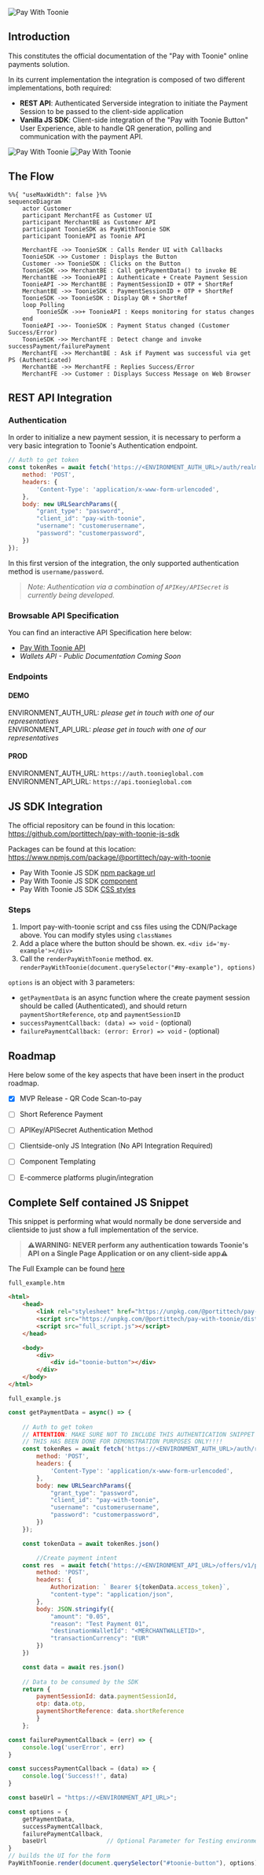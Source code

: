 ![Pay With Toonie](imgs/pay_with_toonie_button.png)

## Introduction
This constitutes the official documentation of the "Pay with Toonie" online payments solution.

In its current implementation the integration is composed of two different implementations, both required:
- **REST API**: Authenticated Serverside integration to initiate the Payment Session to be passed to the client-side application
- **Vanilla JS SDK**: Client-side integration of the "Pay with Toonie Button" User Experience, able to handle QR generation, polling and communication with the payment API.

![Pay With Toonie](imgs/sample_qr.jpg)  ![Pay With Toonie](imgs/sample_qr_success.jpg)

## The Flow
```mermaid
%%{ "useMaxWidth": false }%%
sequenceDiagram
    actor Customer
    participant MerchantFE as Customer UI
    participant MerchantBE as Customer API
    participant ToonieSDK as PayWithToonie SDK
    participant ToonieAPI as Toonie API

    MerchantFE ->> ToonieSDK : Calls Render UI with Callbacks
    ToonieSDK ->> Customer : Displays the Button
    Customer ->> ToonieSDK : Clicks on the Button
    ToonieSDK ->> MerchantBE : Call getPaymentData() to invoke BE
    MerchantBE ->> ToonieAPI : Authenticate + Create Payment Session
    ToonieAPI ->> MerchantBE : PaymentSessionID + OTP + ShortRef
    MerchantBE ->> ToonieSDK : PaymentSessionID + OTP + ShortRef
    ToonieSDK ->> ToonieSDK : Display QR + ShortRef
    loop Polling
        ToonieSDK ->>+ ToonieAPI : Keeps monitoring for status changes
    end
    ToonieAPI ->>- ToonieSDK : Payment Status changed (Customer Success/Error)
    ToonieSDK ->> MerchantFE : Detect change and invoke successPayment/failurePayment
    MerchantFE ->> MerchantBE : Ask if Payment was successful via get PS (Authenticated)
    MerchantBE ->> MerchantFE : Replies Success/Error 
    MerchantFE ->> Customer : Displays Success Message on Web Browser

```
## REST API Integration

### Authentication
In order to initialize a new payment session, it is necessary to perform a very basic integration to Toonie's Authentication endpoint.



```js
// Auth to get token
const tokenRes = await fetch('https://<ENVIRONMENT_AUTH_URL>/auth/realms/toonie/protocol/openid-connect/token', {
    method: 'POST',
    headers: {
        'Content-Type': 'application/x-www-form-urlencoded',
    },
    body: new URLSearchParams({
        "grant_type": "password",
        "client_id": "pay-with-toonie",
        "username": "customerusername",
        "password": "customerpassword",
    })
});
```

In this first version of the integration, the only supported authentication method is `username/password`.

>*Note: Authentication via a combination of `APIKey/APISecret` is currently being developed.*

### Browsable API Specification
You can find an interactive API Specification here below:
- [Pay With Toonie API](https://portitpaywithtoonie.docs.apiary.io)
- _Wallets API - Public Documentation Coming Soon_

### Endpoints

#### **DEMO**
ENVIRONMENT_AUTH_URL: _please get in touch with one of our representatives_  
ENVIRONMENT_API_URL: _please get in touch with one of our representatives_

#### **PROD**
ENVIRONMENT_AUTH_URL: `https://auth.toonieglobal.com`  
ENVIRONMENT_API_URL: `https://api.toonieglobal.com`


## JS SDK Integration

The official repository can be found in this location:
https://github.com/portittech/pay-with-toonie-js-sdk

Packages can be found at this location: https://www.npmjs.com/package/@portittech/pay-with-toonie


- Pay With Toonie JS SDK [npm package url](https://www.npmjs.com/package/@portittech/pay-with-toonie)
- Pay With Toonie JS SDK [component](https://unpkg.com/@portittech/pay-with-toonie/dist/pay-with-toonie.dist.js)
- Pay With Toonie JS SDK [CSS styles](https://unpkg.com/@portittech/pay-with-toonie/dist/pay-with-toonie.dist.css)

### Steps
1. Import pay-with-toonie script and css files using the CDN/Package above. You can modify styles using `classNames`
2. Add a place where the button should be shown. ex. `<div id='my-example'></div>`
3. Call the `renderPayWithToonie` method. ex. `renderPayWithToonie(document.querySelector("#my-example"), options)`


`options` is an object with 3 parameters:
* `getPaymentData` is an async function where the create payment session should be called (Authenticated), and should return `paymentShortReference`, `otp` and `paymentSessionID`
* `successPaymentCallback: (data) => void` - (optional)
* `failurePaymentCallback: (error: Error) => void` - (optional)


## Roadmap
Here below some of the key aspects that have been insert in the product roadmap.

- [x] MVP Release - QR Code Scan-to-pay
- [ ] Short Reference Payment
- [ ] APIKey/APISecret Authentication Method
- [ ] Clientside-only JS Integration (No API Integration Required)
- [ ] Component Templating
- [ ] E-commerce platforms plugin/integration


## Complete Self contained JS Snippet

This snippet is performing what would normally be done serverside and clientside to just show a full implementation of the service.
  
>**⚠️WARNING: NEVER perform any authentication towards Toonie's API on a Single Page Application or on any client-side app⚠️**

The Full Example can be found [here](/samples/full_example/)

`full_example.htm`
```html
<html>
    <head>
        <link rel="stylesheet" href="https://unpkg.com/@portittech/pay-with-toonie/dist/pay-with-toonie.dist.css">
        <script src="https://unpkg.com/@portittech/pay-with-toonie/dist/pay-with-toonie.dist.js"></script>
        <script src="full_script.js"></script>
    </head>

    <body>
        <div>
            <div id="toonie-button"></div>
        </div>
    </body>
</html>
```

`full_example.js`
```js
const getPaymentData = async() => {
        
    // Auth to get token
    // ATTENTION: MAKE SURE NOT TO INCLUDE THIS AUTHENTICATION SNIPPET IN YOUR CLIENTSIDE APPLICATION
    // THIS HAS BEEN DONE FOR DEMONSTRATION PURPOSES ONLY!!!!
    const tokenRes = await fetch('https://<ENVIRONMENT_AUTH_URL>/auth/realms/toonie/protocol/openid-connect/token', {
        method: 'POST',
        headers: {
            'Content-Type': 'application/x-www-form-urlencoded',
        },
        body: new URLSearchParams({
            "grant_type": "password",
            "client_id": "pay-with-toonie",
            "username": "customerusername",
            "password": "customerpassword",
        })
    });

    const tokenData = await tokenRes.json()

        //Create payment intent
    const res  = await fetch('https://<ENVIRONMENT_API_URL>/offers/v1/payments', {
        method: 'POST',
        headers: {
            Authorization: ` Bearer ${tokenData.access_token}`,
            "content-type": "application/json",
        },
        body: JSON.stringify({
            "amount": "0.05",
            "reason": "Test Payment 01",
            "destinationWalletId": "<MERCHANTWALLETID>",
            "transactionCurrency": "EUR"
        })
    })

    const data = await res.json()
    
    // Data to be consumed by the SDK
    return { 
        paymentSessionId: data.paymentSessionId,
        otp: data.otp,
        paymentShortReference: data.shortReference
        }
    };

const failurePaymentCallback = (err) => {
    console.log('userError', err)
}

const successPaymentCallback = (data) => {
    console.log('Success!!', data)
}

const baseUrl = "https://<ENVIRONMENT_API_URL>";

const options = {
    getPaymentData,
    successPaymentCallback,
    failurePaymentCallback,
    baseUrl                 // Optional Parameter for Testing environments
}
// builds the UI for the form
PayWithToonie.render(document.querySelector("#toonie-button"), options);
```